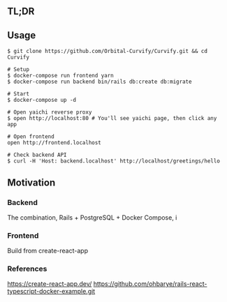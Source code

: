 ## TL;DR

## Usage

```shell
$ git clone https://github.com/Orbital-Curvify/Curvify.git && cd Curvify

# Setup
$ docker-compose run frontend yarn
$ docker-compose run backend bin/rails db:create db:migrate

# Start
$ docker-compose up -d

# Open yaichi reverse proxy
$ open http://localhost:80 # You'll see yaichi page, then click any app

# Open frontend
open http://frontend.localhost

# Check backend API
$ curl -H 'Host: backend.localhost' http://localhost/greetings/hello
```

## Motivation


### Backend

The combination, Rails + PostgreSQL + Docker Compose, i

### Frontend
Build from create-react-app

### References
https://create-react-app.dev/
https://github.com/ohbarye/rails-react-typescript-docker-example.git 

